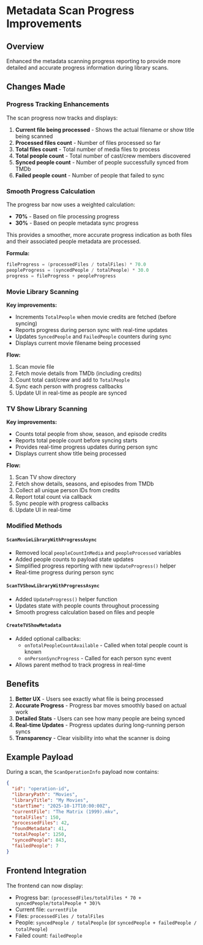 # Metadata Scan Progress Improvements

## Overview

Enhanced the metadata scanning progress reporting to provide more detailed and accurate progress information during library scans.

## Changes Made

### Progress Tracking Enhancements

The scan progress now tracks and displays:

1. **Current file being processed** - Shows the actual filename or show title being scanned
2. **Processed files count** - Number of files processed so far
3. **Total files count** - Total number of media files to process
4. **Total people count** - Total number of cast/crew members discovered
5. **Synced people count** - Number of people successfully synced from TMDb
6. **Failed people count** - Number of people that failed to sync

### Smooth Progress Calculation

The progress bar now uses a weighted calculation:

- **70%** - Based on file processing progress
- **30%** - Based on people metadata sync progress

This provides a smoother, more accurate progress indication as both files and their associated people metadata are processed.

**Formula:**

```csharp
fileProgress = (processedFiles / totalFiles) * 70.0
peopleProgress = (syncedPeople / totalPeople) * 30.0
progress = fileProgress + peopleProgress
```

### Movie Library Scanning

**Key improvements:**

- Increments `TotalPeople` when movie credits are fetched (before syncing)
- Reports progress during person sync with real-time updates
- Updates `SyncedPeople` and `FailedPeople` counters during sync
- Displays current movie filename being processed

**Flow:**

1. Scan movie file
2. Fetch movie details from TMDb (including credits)
3. Count total cast/crew and add to `TotalPeople`
4. Sync each person with progress callbacks
5. Update UI in real-time as people are synced

### TV Show Library Scanning

**Key improvements:**

- Counts total people from show, season, and episode credits
- Reports total people count before syncing starts
- Provides real-time progress updates during person sync
- Displays current show title being processed

**Flow:**

1. Scan TV show directory
2. Fetch show details, seasons, and episodes from TMDb
3. Collect all unique person IDs from credits
4. Report total count via callback
5. Sync people with progress callbacks
6. Update UI in real-time

### Modified Methods

#### `ScanMovieLibraryWithProgressAsync`

- Removed local `peopleCountInMedia` and `peopleProcessed` variables
- Added people counts to payload state updates
- Simplified progress reporting with new `UpdateProgress()` helper
- Real-time progress during person sync

#### `ScanTVShowLibraryWithProgressAsync`

- Added `UpdateProgress()` helper function
- Updates state with people counts throughout processing
- Smooth progress calculation based on files and people

#### `CreateTVShowMetadata`

- Added optional callbacks:
  - `onTotalPeopleCountAvailable` - Called when total people count is known
  - `onPersonSyncProgress` - Called for each person sync event
- Allows parent method to track progress in real-time

## Benefits

1. **Better UX** - Users see exactly what file is being processed
2. **Accurate Progress** - Progress bar moves smoothly based on actual work
3. **Detailed Stats** - Users can see how many people are being synced
4. **Real-time Updates** - Progress updates during long-running person syncs
5. **Transparency** - Clear visibility into what the scanner is doing

## Example Payload

During a scan, the `ScanOperationInfo` payload now contains:

```json
{
  "id": "operation-id",
  "libraryPath": "Movies",
  "libraryTitle": "My Movies",
  "startTime": "2025-10-17T10:00:00Z",
  "currentFile": "The Matrix (1999).mkv",
  "totalFiles": 150,
  "processedFiles": 42,
  "foundMetadata": 41,
  "totalPeople": 1250,
  "syncedPeople": 843,
  "failedPeople": 7
}
```

## Frontend Integration

The frontend can now display:

- Progress bar: `(processedFiles/totalFiles * 70 + syncedPeople/totalPeople * 30)%`
- Current file: `currentFile`
- Files: `processedFiles / totalFiles`
- People: `syncedPeople / totalPeople` (or `syncedPeople + failedPeople / totalPeople`)
- Failed count: `failedPeople`
